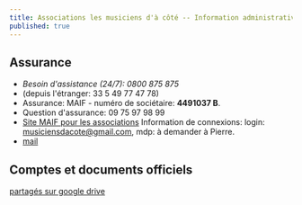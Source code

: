 ```yaml
---
title: Associations les musiciens d'à côté -- Information administrative
published: true
---
```


## Assurance

- *Besoin d'assistance (24/7): 0800 875 875*
- (depuis l'étranger: 33 5 49 77 47 78)
- Assurance: MAIF - numéro de sociétaire: **4491037 B**.
- Question d'assurance: 09 75 97 98 99
- [Site MAIF pour les
  associations](www.maif-associationscollectivites.fr) Information de
  connexions: login: musiciensdacote@gmail.com, mdp: à demander à
  Pierre.
- [mail](mailto:gestionsocietaire@maif.fr)

## Comptes et documents officiels

[partagés sur google drive](https://drive.google.com/drive/folders/1MAX9QrLxx7vAnOjsBh1_88Z9fx4GOfZO?usp=sharing)

